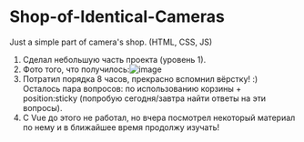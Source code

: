 # Shop-of-Identical-Cameras
Just a simple part of camera's shop. (HTML, CSS, JS)

1. Сделал небольшую часть проекта (уровень 1).
2. Фото того, что получилось:![image](https://user-images.githubusercontent.com/64933879/133955344-aab6d9bb-e55c-4d2d-beac-54b892934a27.png)
3. Потратил порядка 8 часов, прекрасно вспомнил вёрстку! :) Осталось пара вопросов: по использованию корзины + position:sticky (попробую сегодня/завтра найти ответы на эти вопросы).
4. С Vue до этого не работал, но вчера посмотрел некоторый материал по нему и в ближайшее время продолжу изучать!

